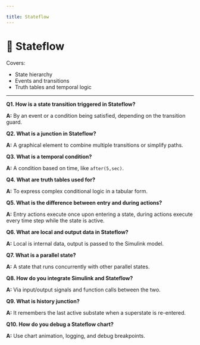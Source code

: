 ```yaml
---

title: Stateflow
---
```


# 🔁 Stateflow

Covers:

- State hierarchy
- Events and transitions
- Truth tables and temporal logic

---

**Q1. How is a state transition triggered in Stateflow?**

**A:** By an event or a condition being satisfied, depending on the transition guard.

**Q2. What is a junction in Stateflow?**

**A:** A graphical element to combine multiple transitions or simplify paths.

**Q3. What is a temporal condition?**

**A:** A condition based on time, like `after(5,sec)`.

**Q4. What are truth tables used for?**

**A:** To express complex conditional logic in a tabular form.

**Q5. What is the difference between entry and during actions?**

**A:** Entry actions execute once upon entering a state, during actions execute every time step while the state is active.

**Q6. What are local and output data in Stateflow?**

**A:** Local is internal data, output is passed to the Simulink model.

**Q7. What is a parallel state?**

**A:** A state that runs concurrently with other parallel states.

**Q8. How do you integrate Simulink and Stateflow?**

**A:** Via input/output signals and function calls between the two.

**Q9. What is history junction?**

**A:** It remembers the last active substate when a superstate is re-entered.

**Q10. How do you debug a Stateflow chart?**

**A:** Use chart animation, logging, and debug breakpoints.
